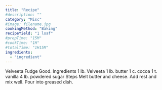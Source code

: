 ```yaml
---
title: "Recipe"
#description: ""
category: "Misc"
#image: filename.jpg
cookingMethod: "Baking"
recipeYield: "1 loaf"
#prepTime: "15M"
#cookTime: "1H"
#totalTime: "1H15M"
ingredients:
  - "ingredient"
---
```


Velveeta Fudge
Good.
Ingredients
1 lb. Velveeta
1 lb. butter
1 c. cocoa
1 t. vanilla
4 lb. powdered sugar
Steps
Melt butter and cheese. Add rest and mix well. Pour into greased dish.
